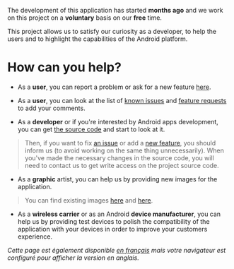 The development of this application has started **months ago** and we work on this project on a **voluntary** basis on our **free** time.

This project allows us to satisfy our curiosity as a developer, to help the users and to highlight the capabilities of the Android platform.

# How can you help? #

  * As a **user**, you can report a problem or ask for a new feature [here](http://code.google.com/p/montrealtransit-for-android/issues/entry).

  * As a **user**, you can look at the list of [known issues](http://code.google.com/p/montrealtransit-for-android/issues/list?q=type=Defect) and [feature requests](http://code.google.com/p/montrealtransit-for-android/issues/list?q=type=Enhancement) to add your comments.

  * As a **developer** or if you're interested by Android apps development, you can get [the source code](http://code.google.com/p/montrealtransit-for-android/source) and start to look at it.
> Then, if you want to fix [an issue](http://code.google.com/p/montrealtransit-for-android/issues/list?q=type=Defect) or add a [new feature](http://code.google.com/p/montrealtransit-for-android/issues/list?q=type=Enhancement), you should inform us (to avoid working on the same thing unnecessarily).
> When you've made the necessary changes in the source code, you will need to contact us to get write access on the project source code.

  * As a **graphic** artist, you can help us by providing new images for the application.
> You can find existing images [here](http://code.google.com/p/montrealtransit-for-android/source/browse/#svn/trunk/MonTransit/res/drawable) and [here](http://code.google.com/p/montrealtransit-for-android/source/browse/#svn/trunk/MonTransit/res/drawable-hdpi).

  * As a **wireless carrier** or as an Android **device manufacturer**, you can help us by providing test devices to polish the compatibility of the application with your devices in order to improve your customers experience.

_Cette page est également disponible [en français](http://code.google.com/p/montrealtransit-for-android/wiki/GetInvolved?wl=fr) mais votre navigateur est configuré pour afficher la version en anglais._
